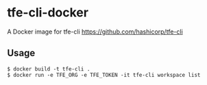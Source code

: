 # tfe-cli-docker

A Docker image for tfe-cli https://github.com/hashicorp/tfe-cli

## Usage

    $ docker build -t tfe-cli .
    $ docker run -e TFE_ORG -e TFE_TOKEN -it tfe-cli workspace list
